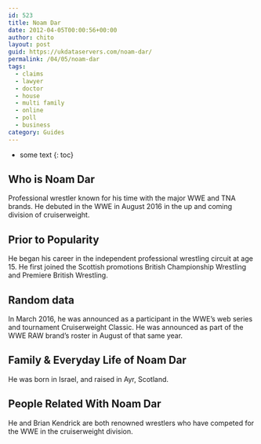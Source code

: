 ```yaml
---
id: 523
title: Noam Dar
date: 2012-04-05T00:00:56+00:00
author: chito
layout: post
guid: https://ukdataservers.com/noam-dar/
permalink: /04/05/noam-dar
tags:
  - claims
  - lawyer
  - doctor
  - house
  - multi family
  - online
  - poll
  - business
category: Guides
---
```


* some text
{: toc}
          
          
## Who is  Noam Dar
                  
                  
                  
Professional wrestler known for his time with the major WWE and TNA brands. He debuted in the WWE in August 2016 in the up and coming division of cruiserweight.
                  
                
                
                
## Prior to Popularity 
                  
                  
                  
He began his career in the independent professional wrestling circuit at age 15. He first joined the Scottish promotions British Championship Wrestling and Premiere British Wrestling.
                  
                
                
                
## Random data 
                  
                  
                  
In March 2016, he was announced as a participant in the WWE&#8217;s web series and tournament Cruiserweight Classic. He was announced as part of the WWE RAW brand&#8217;s roster in August of that same year.
                  
                
                
                
## Family & Everyday Life of Noam Dar
                  
                  
                  
He was born in Israel, and raised in Ayr, Scotland.
                  
                
                
                
## People Related With  Noam Dar
                  
                  
                  
He and Brian Kendrick are both renowned wrestlers who have competed for the WWE in the cruiserweight division.
                  
                
              
            
          
          
          
    
    
  
